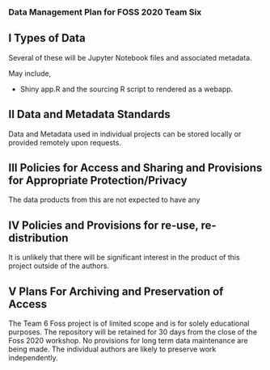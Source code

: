 ### Data Management Plan for FOSS 2020 Team Six


## I  Types of Data

Several of these will be Jupyter Notebook files and associated metadata. 

May include,
- Shiny app.R and the sourcing R script to rendered as a webapp.

  
  
## II  Data and Metadata Standards

Data and Metadata used in individual projects can be stored locally or provided remotely upon requests.

## III  Policies for Access and Sharing and Provisions for Appropriate Protection/Privacy

The data products from this are not expected to have any 

##  IV Policies and Provisions for re-use, re-distribution

It is unlikely that there will be significant interest in the product of this project outside of the authors. 

##  V  Plans For Archiving and Preservation of Access

The Team 6 Foss project is of limited scope and is for solely educational purposes.  The repository will be retained for 30 days from the close of the Foss 2020 workshop.  No provisions for long term data maintenance are being made.  The individual authors are likely to preserve work independently.  


